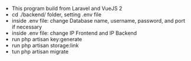 - This program build from Laravel and VueJS 2
- cd ./backend/ folder, setting .env file
- inside .env file: change Database name, username, password, and port if necessary
- inside .env file: change IP Frontend and IP Backend
- run php artisan key:generate
- run php artisan storage:link
- tun php artisan migrate